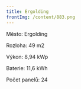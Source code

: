 ```yaml
---
title: Ergolding
frontImg: /content/883.png
---
```

Město: Ergolding

Rozloha: 49 m2

Výkon: 8,94 kWp

Baterie:  11,6 kWh

Počet panelů: 24